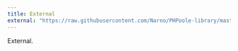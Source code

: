 ```yaml
---
title: External
external: "https://raw.githubusercontent.com/Narno/PHPoole-library/master/README.md_error"
---
```

External.
